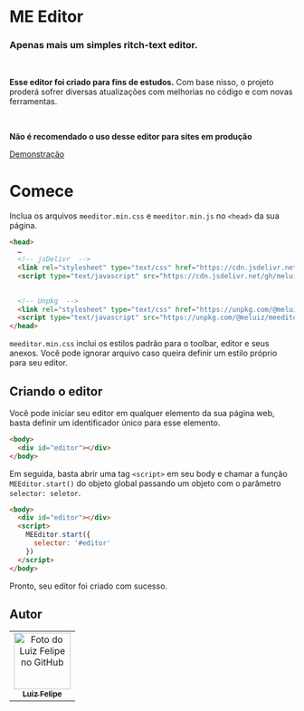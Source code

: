 # ME Editor
### Apenas mais um simples ritch-text editor.
<br />

**Esse editor foi criado para fins de estudos.** Com base nisso, o projeto proderá sofrer diversas atualizações com melhorias no código e com novas ferramentas.

<br />

**Não é recomendado o uso desse editor para sites em produção**

[Demonstração](https://meluiz.github.io/meeditor/)

# Comece
Inclua os arquivos `meeditor.min.css` e `meeditor.min.js` no `<head>` da sua página.

```html
<head>
  …
  <!-- jsDelivr  -->
  <link rel="stylesheet" type="text/css" href="https://cdn.jsdelivr.net/gh/meluiz/meeditor/dist/meeditor.min.css">
  <script type="text/javascript" src="https://cdn.jsdelivr.net/gh/meluiz/meeditor/dist/meeditor.min.js"></script>

  
  <!-- Unpkg  -->
  <link rel="stylesheet" type="text/css" href="https://unpkg.com/@meluiz/meeditor@1.0.0/dist/meeditor.min.css">
  <script type="text/javascript" src="https://unpkg.com/@meluiz/meeditor@1.0.0/dist/meeditor.min.js"></script>
</head>
```

`meeditor.min.css` inclui os estilos padrão para o toolbar, editor e seus anexos. Você pode ignorar arquivo caso queira definir um estilo próprio para seu editor.

## Criando o editor

Você pode iniciar seu editor em qualquer elemento da sua página web, basta definir um identificador único para esse elemento.

```html
<body>
  <div id="editor"></div>
</body>
```

Em seguida, basta abrir uma tag `<script>` em seu body e chamar a função `MEEditor.start()` do objeto global passando um objeto com o parâmetro `selector: seletor`.

```html
<body>
  <div id="editor"></div>
  <script>
    MEEditor.start({
      selector: '#editor'
    })
  </script>
</body>
```

Pronto, seu editor foi criado com sucesso.

## Autor
<table>
  <tr>
    <td align="center">
      <a href="https://github.com/meluiz">
        <img src="https://avatars.githubusercontent.com/u/52682525?v=4" width="100px;" alt="Foto do Luiz Felipe no GitHub"/><br>
        <sub>
          <b>Luiz Felipe</b>
        </sub>
      </a>
    </td>
  </tr>
</table>
